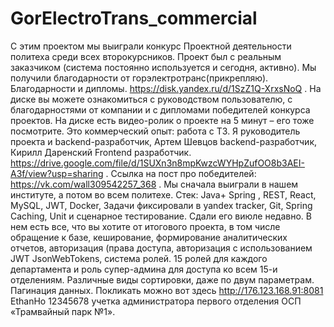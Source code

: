 # GorElectroTrans_commercial

С этим проектом мы выиграли конкурс Проектной деятельности политеха среди всех второкурсников. Проект был с реальным заказчиком (система постоянно используется и сегодня, активно).  Мы получили благодарности от горэлектротранс(прикрепляю). Благодарности и дипломы. https://disk.yandex.ru/d/1SzZ1Q-XrxsNoQ . На диске вы можете ознакомиться с руководством пользователю, с благодарностями от компании и с дипломами победителей конкурса проектов. На диске есть видео-ролик о проекте на 5 минут – его тоже посмотрите. 
Это коммерческий опыт: работа с ТЗ. Я руководитель проекта и backend-разработчик, Артем Шевцов backend-разработчик, Кирилл Даренский Frontend разработчик. https://drive.google.com/file/d/1SUXn3n8mpKwzcWYHpZufOO8b3AEI-A3f/view?usp=sharing .
Ссылка на пост про победителей:  https://vk.com/wall309542257_368 . Мы сначала выиграли в нашем институте, а потом во всем политехе.
Стек:
Java+ Spring , REST, React, MySQL, JWT, Docker, Задачи фиксировали в yandex tracker, Git, Spring Caching, Unit и сценарное тестирование.
Сдали его виюле недавно. В нем есть все, что вы хотите от итогового проекта, в том числе обращение к базе, кеширование, формирование аналитических отчетов, авторизация (права доступа, авторизация с использованием JWT JsonWebTokens, система ролей. 15 ролей для каждого департамента и роль супер-админа для доступа ко всем 15-и отделениям. Различные виды сортировки, даже по двум параметрам. Пагинация данных.
Покликать можно вот здесь
http://176.123.168.91:8081
EthanHo 12345678  учетка администратора первого отделения ОСП «Трамвайный парк №1».
